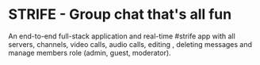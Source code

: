 # STRIFE - Group chat that's all fun
An end-to-end full-stack application and real-time #strife app with all servers, channels, video calls, audio calls, editing , deleting messages and manage members role (admin, guest, moderator).
